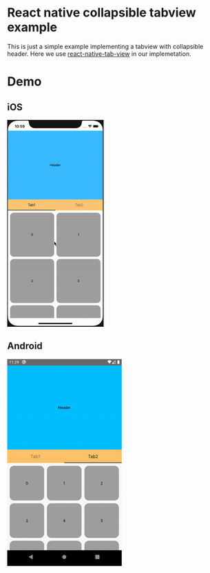 # React native collapsible tabview example
This is just a simple example implementing a tabview with collapsible header. Here we use [react-native-tab-view](https://github.com/react-native-community/react-native-tab-view) in our implemetation.

# Demo
## iOS                    
![ios](demo/ios.gif)

## Android
![Android](demo/android.gif)


